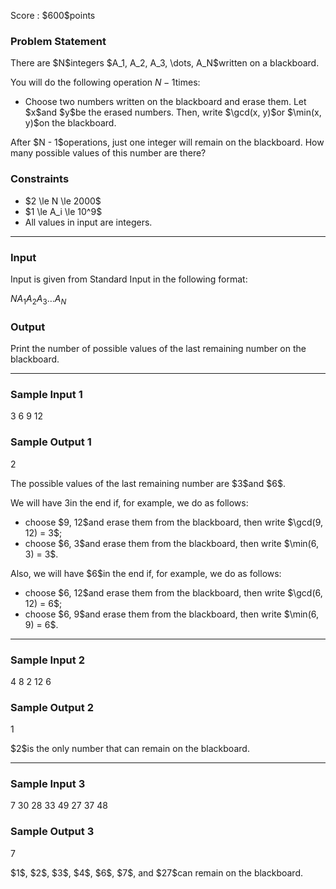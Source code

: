 
<div>

<span>

<span>

<p>
Score : $600$points
</p>

<div>

<section>

### **Problem Statement**

<p>
There are $N$integers $A_1, A_2, A_3, \dots, A_N$written on a blackboard.

You will do the following operation $N - 1$times:
</p>

<ul>

<li>
Choose two numbers written on the blackboard and erase them. Let $x$and $y$be the erased numbers. Then, write $\gcd(x, y)$or $\min(x, y)$on the blackboard.
</li>

</ul>

<p>
After $N - 1$operations, just one integer will remain on the blackboard. How many possible values of this number are there?
</p>

</section>

</div>

<div>

<section>

### **Constraints**

<ul>

<li>
$2 \le N \le 2000$
</li>

<li>
$1 \le A_i \le 10^9$
</li>

<li>
All values in input are integers.
</li>

</ul>

</section>

</div>

---

<div>

<div>

<section>

### **Input**

<p>
Input is given from Standard Input in the following format:
</p>

<div>

$N$$A_1$$A_2$$A_3$$\dots$$A_N$
</div>

</section>

</div>

<div>

<section>

### **Output**

<p>
Print the number of possible values of the last remaining number on the blackboard.
</p>

</section>

</div>

</div>

---

<div>

<section>

### **Sample Input 1**

<div>

3
6 9 12

</div>

</section>

</div>

<div>

<section>

### **Sample Output 1**

<div>

2

</div>

<p>
The possible values of the last remaining number are $3$and $6$.

We will have $3$in the end if, for example, we do as follows:
</p>

<ul>

<li>
choose $9, 12$and erase them from the blackboard, then write $\gcd(9, 12) = 3$;
</li>

<li>
choose $6, 3$and erase them from the blackboard, then write $\min(6, 3) = 3$.
</li>

</ul>

<p>
Also, we will have $6$in the end if, for example, we do as follows:
</p>

<ul>

<li>
choose $6, 12$and erase them from the blackboard, then write $\gcd(6, 12) = 6$;
</li>

<li>
choose $6, 9$and erase them from the blackboard, then write $\min(6, 9) = 6$.
</li>

</ul>

</section>

</div>

---

<div>

<section>

### **Sample Input 2**

<div>

4
8 2 12 6

</div>

</section>

</div>

<div>

<section>

### **Sample Output 2**

<div>

1

</div>

<p>
$2$is the only number that can remain on the blackboard.
</p>

</section>

</div>

---

<div>

<section>

### **Sample Input 3**

<div>

7
30 28 33 49 27 37 48

</div>

</section>

</div>

<div>

<section>

### **Sample Output 3**

<div>

7

</div>

<p>
$1$, $2$, $3$, $4$, $6$, $7$, and $27$can remain on the blackboard.
</p>

</section>

</div>

</span>

</span>

</div>
